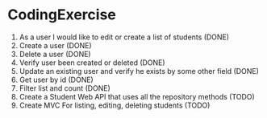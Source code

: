# CodingExercise
1. As a user I would like to edit or create a list of students (DONE)
2. Create a user (DONE)
3. Delete a user (DONE)
4. Verify user been created or deleted (DONE)
5. Update an existing user and verify he exists by some other field (DONE)
6. Get user by id (DONE)
7. Filter list and count (DONE)
8. Create a Student Web API that uses all the repository methods (TODO)
9. Create MVC For listing, editing, deleting students (TODO)